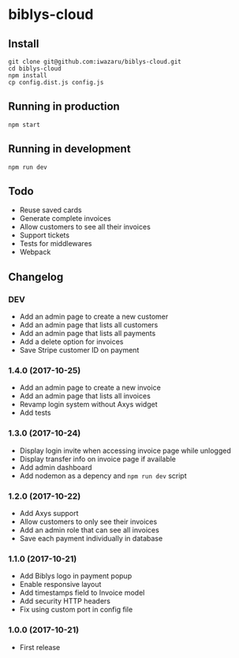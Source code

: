 # biblys-cloud

## Install

    git clone git@github.com:iwazaru/biblys-cloud.git
    cd biblys-cloud
    npm install
    cp config.dist.js config.js

## Running in production

    npm start

## Running in development

    npm run dev

## Todo

* Reuse saved cards
* Generate complete invoices
* Allow customers to see all their invoices
* Support tickets
* Tests for middlewares
* Webpack

## Changelog

### DEV
* Add an admin page to create a new customer
* Add an admin page that lists all customers
* Add an admin page that lists all payments
* Add a delete option for invoices
* Save Stripe customer ID on payment

### 1.4.0 (2017-10-25)
* Add an admin page to create a new invoice
* Add an admin page that lists all invoices
* Revamp login system without Axys widget
* Add tests

### 1.3.0 (2017-10-24)
* Display login invite when accessing invoice page while unlogged
* Display transfer info on invoice page if available
* Add admin dashboard
* Add nodemon as a depency and `npm run dev` script

### 1.2.0 (2017-10-22)
* Add Axys support
* Allow customers to only see their invoices
* Add an admin role that can see all invoices
* Save each payment individually in database

### 1.1.0 (2017-10-21)
* Add Biblys logo in payment popup
* Enable responsive layout
* Add timestamps field to Invoice model
* Add security HTTP headers
* Fix using custom port in config file

### 1.0.0 (2017-10-21)
* First release
